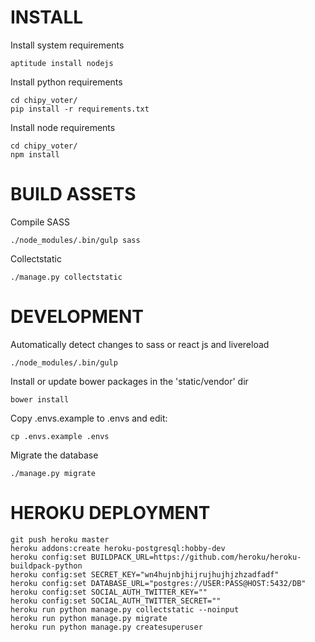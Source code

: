 
# INSTALL

Install system requirements

    aptitude install nodejs

Install python requirements

    cd chipy_voter/
    pip install -r requirements.txt

Install node requirements

	cd chipy_voter/
    npm install


# BUILD ASSETS

Compile SASS

    ./node_modules/.bin/gulp sass

Collectstatic

    ./manage.py collectstatic


# DEVELOPMENT

Automatically detect changes to sass or react js and livereload

    ./node_modules/.bin/gulp

Install or update bower packages in the 'static/vendor' dir

    bower install

Copy .envs.example to .envs and edit:

    cp .envs.example .envs

Migrate the database

    ./manage.py migrate

# HEROKU DEPLOYMENT

    git push heroku master
    heroku addons:create heroku-postgresql:hobby-dev
    heroku config:set BUILDPACK_URL=https://github.com/heroku/heroku-buildpack-python
    heroku config:set SECRET_KEY="wn4hujnbjhijrujhujhjzhzadfadf"
    heroku config:set DATABASE_URL="postgres://USER:PASS@HOST:5432/DB"
    heroku config:set SOCIAL_AUTH_TWITTER_KEY=""
    heroku config:set SOCIAL_AUTH_TWITTER_SECRET=""
    heroku run python manage.py collectstatic --noinput
    heroku run python manage.py migrate
    heroku run python manage.py createsuperuser
